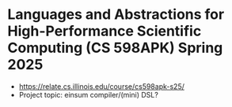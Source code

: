 # Languages and Abstractions for High-Performance Scientific Computing (CS 598APK) Spring 2025
- https://relate.cs.illinois.edu/course/cs598apk-s25/
- Project topic: einsum compiler/(mini) DSL?
